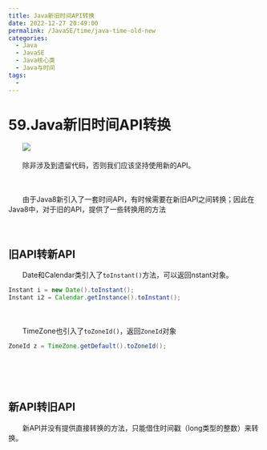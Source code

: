 ```yaml
---
title: Java新旧时间API转换
date: 2022-12-27 20:49:00
permalink: /JavaSE/time/java-time-old-new
categories:
  - Java
  - JavaSE
  - Java核心类
  - Java与时间
tags:
  - 
---
```



# 59.Java新旧时间API转换

　　‍![](https://image.peterjxl.com/blog/blog30.jpg)

　　除非涉及到遗留代码，否则我们应该坚持使用新的API。

<!-- more -->　　‍

　　由于Java8新引入了一套时间API，有时候需要在新旧API之间转换；因此在Java8中，对于旧的API，提供了一些转换用的方法

　　‍

## 旧API转新API

　　Date和Calendar类引入了`toInstant()`​方法，可以返回nstant对象。

```java
Instant i = new Date().toInstant();
Instant i2 = Calendar.getInstance().toInstant();
```

　　‍

　　TimeZone也引入了`toZoneId()`​，返回`ZoneId`​对象

```java
ZoneId z = TimeZone.getDefault().toZoneId();
```

　　‍

　　‍

## 新API转旧API

　　新API并没有提供直接转换的方法，只能借住时间戳（long类型的整数）来转换。

　　‍

　　‍

　　‍
